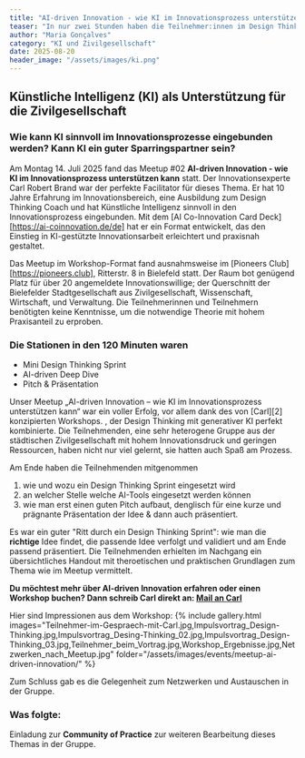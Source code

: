 ```yaml
---
title: "AI-driven Innovation - wie KI im Innovationsprozess unterstützen kann."
teaser: "In nur zwei Stunden haben die Teilnehmer:innen im Design Thinking Format durchgespielt, wie KI als kreativer Sparringspartner in Innovationsprozessen fungieren kann."
author: "Maria Gonçalves"
category: "KI und Zivilgesellschaft"
date: 2025-08-20
header_image: "/assets/images/ki.png"
---
```


## Künstliche Intelligenz (KI) als Unterstützung für die Zivilgesellschaft

### Wie kann KI sinnvoll im Innovationsprozesse eingebunden werden? Kann KI ein guter Sparringspartner sein?

Am Montag 14. Juli 2025 fand das Meetup #02 **AI-driven Innovation - wie KI im Innovationsprozess unterstützen kann** statt. 
Der Innovationsexperte Carl Robert Brand war der perfekte Facilitator für dieses Thema. Er hat 10 Jahre Erfahrung im Innovationsbereich, eine Ausbildung zum Design Thinking Coach und hat Künstliche Intelligenz sinnvoll in den Innovationsprozess eingebunden.
Mit dem [AI Co-Innovation Card Deck][https://ai-coinnovation.de/de] hat er ein Format entwickelt, das den Einstieg in KI-gestützte Innovationsarbeit erleichtert und praxisnah gestaltet.  

Das Meetup im Workshop-Format fand ausnahmsweise im [Pioneers Club][https://pioneers.club], Ritterstr. 8 in Bielefeld statt. 
Der Raum bot genügend Platz für über 20 angemeldete Innovationswillige; der Querschnitt der Bielefelder Stadtgesellschaft aus Zivilgesellschaft, Wissenschaft, Wirtschaft, und Verwaltung.
Die Teilnehmerinnen und Teilnehmern benötigten keine Kenntnisse, um die notwendige Theorie mit hohem Praxisanteil zu erproben. 

### Die Stationen in den 120 Minuten waren 
-	Mini Design Thinking Sprint
-	AI-driven Deep Dive
-	Pitch & Präsentation

Unser Meetup „AI-driven Innovation – wie KI im Innovationsprozess unterstützen kann“ war ein voller Erfolg, vor allem dank des von [Carl][2] konzipierten Workshops. , der Design Thinking mit generativer KI perfekt kombinierte. Die Teilnehmenden, eine sehr heterogene Gruppe aus der städtischen Zivilgesellschaft mit hohem Innovationsdruck und geringen Ressourcen, haben nicht nur viel gelernt, sie hatten auch Spaß am Prozess.

Am Ende haben die Teilnehmenden mitgenommen 
1. wie und wozu ein Design Thinking Sprint eingesetzt wird
2. an welcher Stelle welche AI-Tools eingesetzt werden können 
3. wie man erst einen guten Pitch aufbaut, denglisch für eine kurze und prägnante Präsentation der Idee & dann auch präsentiert.
   
Es war ein guter "Ritt durch ein Design Thinking Sprint": wie man die **richtige** Idee findet, die passende Idee verfolgt und validiert und am Ende passend präsentiert.
Die Teilnehmenden erhielten im Nachgang ein übersichtliches Handout mit theroetischen und praktischen Grundlagen zum Thema wie im Meetup vermittelt.

**Du möchtest mehr über AI-driven Innovation erfahren oder einen Workshop buchen? Dann schreib Carl direkt an: [Mail an Carl](mailto:carl@ai-coinnovation.de)**

Hier sind Impressionen aus dem Workshop:
{% include gallery.html 
   images="Teilnehmer-im-Gespraech-mit-Carl.jpg,Impulsvortrag_Design-Thinking.jpg,Impulsvortrag_Desing-Thinking_02.jpg,Impulsvortrag_Design-Thinking_03.jpg,Teilnehmer_beim_Vortrag.jpg,Workshop_Ergebnisse.jpg,Netzwerken_nach_Meetup.jpg" 
   folder="/assets/images/events/meetup-ai-driven-innovation/" %}

Zum Schluss gab es die Gelegenheit zum Netzwerken und Austauschen in der Gruppe.

### Was folgte:
Einladung zur **Community of Practice** zur weiteren Bearbeitung dieses Themas in der Gruppe.
